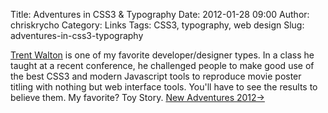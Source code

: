 Title: Adventures in CSS3 & Typography
Date: 2012-01-28 09:00
Author: chriskrycho
Category: Links
Tags: CSS3, typography, web design
Slug: adventures-in-css3-typography

[Trent Walton][] is one of my favorite developer/designer types. In a
class he taught at a recent conference, he challenged people to make
good use of the best CSS3 and modern Javascript tools to reproduce movie
poster titling with nothing but web interface tools. You'll have to see
the results to believe them. My favorite? Toy Story. [New Adventures
2012→][]

  [Trent Walton]: http://trentwalton.com/
  [New Adventures 2012→]: http://trentwalton.com/2012/01/27/new-adventures-2012/

